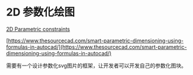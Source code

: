 # 2D 参数化绘图

[2D Parametric constraints](https://blog.bricsys.com/2d-parametric-constraints/)


[https://www.thesourcecad.com/smart-parametric-dimensioning-using-formulas-in-autocad/](https://www.thesourcecad.com/smart-parametric-dimensioning-using-formulas-in-autocad/)


需要有一个设计参数化svg图片的框架，让开发者可以开发自己的参数化图块。



